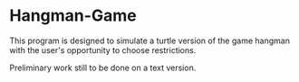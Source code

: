 # Hangman-Game

This program is designed to simulate a turtle version of the game hangman with the user's opportunity to choose restrictions.

Preliminary work still to be done on a text version.
